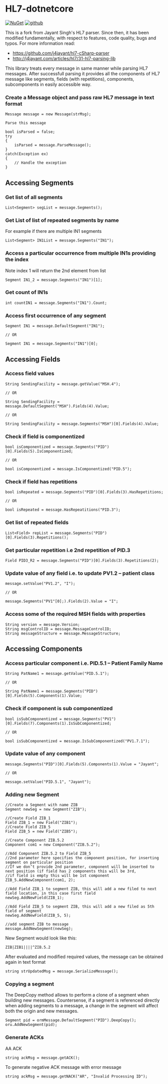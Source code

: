 # HL7-dotnetcore

[![NuGet](https://img.shields.io/nuget/v/HL7-dotnetcore.svg)](https://www.nuget.org/packages/HL7-dotnetcore/)
[![github](https://img.shields.io/github/stars/Efferent-Health/HL7-dotnetcore.svg)]()

This is a fork from Jayant Singh's HL7 parser. Since then, it has been modified fundamentally, with respect to features, code quality, bugs and typos. 
For more information read:
- https://github.com/j4jayant/hl7-cSharp-parser
- http://j4jayant.com/articles/hl7/31-hl7-parsing-lib

This library treats every message in same manner while parsing HL7 messages. After successfull parsing it provides all the components of HL7 message like segments, fields (with repetitions), components, subcomponents in easily accessible way.

### Create a Message object and pass raw HL7 message in text format

````cSharp
Message message = new Message(strMsg);

Parse this message

bool isParsed = false;
try
{
    isParsed = message.ParseMessage();
}
catch(Exception ex)
{
    // Handle the exception
}
`````

## Accessing Segments

### Get list of all segments

````cSharp
List<Segment> segList = message.Segments();
`````

### Get List of list of repeated segments by name 

For example if there are multiple IN1 segments

````cSharp
List<Segment> IN1List = message.Segments("IN1");
````

### Access a particular occurrence from multiple IN1s providing the index

Note index 1 will return the 2nd element from list

````cSharp
Segment IN1_2 = message.Segments("IN1")[1];
````

### Get count of IN1s

````cSharp
int countIN1 = message.Segments("IN1").Count;
````

### Access first occurrence of any segment

````cSharp
Segment IN1 = message.DefaultSegment("IN1");

// OR

Segment IN1 = message.Segments("IN1")[0];
````

## Accessing Fields

### Access field values

````cSharp
String SendingFacility = message.getValue("MSH.4");

// OR

String SendingFacility = message.DefaultSegment("MSH").Fields(4).Value;

// OR

String SendingFacility = message.Segments("MSH")[0].Fields(4).Value;
`````

### Check if field is componentized

````cSharp
bool isComponentized = message.Segments("PID")[0].Fields(5).IsComponentized;

// OR

bool isComponentized = message.IsComponentized("PID.5");
`````

### Check if field has repetitions

````cSharp
bool isRepeated = message.Segments("PID")[0].Fields(3).HasRepetitions;

// OR

bool isRepeated = message.HasRepeatitions("PID.3");
````

### Get list of repeated fields

````cSharp
List<Field> repList = message.Segments("PID")[0].Fields(3).Repetitions();
````

### Get particular repetition i.e 2nd repetition of PID.3

````cSharp
Field PID3_R2 = message.Segments("PID")[0].Fields(3).Repetitions(2);
````

### Update value of any field i.e. to update PV1.2 – patient class

````cSharp
message.setValue("PV1.2", "I");

// OR

message.Segments("PV1"[0];).Fields(2).Value = "I";
````

### Access some of the required MSH fields with properties

````cSharp
String version = message.Version;
String msgControlID = message.MessageControlID;
String messageStructure = message.MessageStructure;
````

## Accessing Components

### Access particular component i.e. PID.5.1 – Patient Family Name

````cSharp
String PatName1 = message.getValue("PID.5.1");

// OR

String PatName1 = message.Segments("PID")[0].Fields(5).Components(1).Value;
````

### Check if component is sub componentized

````cSharp
bool isSubComponentized = message.Segments("PV1")[0].Fields(7).Components(1).IsSubComponentized;

// OR

bool isSubComponentized = message.IsSubComponentized("PV1.7.1");
````

### Update value of any component

````cSharp
message.Segments("PID")[0].Fields(5).Components(1).Value = "Jayant";

// OR

message.setValue("PID.5.1", "Jayant");
````

### Adding new Segment

````cSharp
//Create a Segment with name ZIB
Segment newSeg = new Segment("ZIB");
 
//Create Field ZIB_1
Field ZIB_1 = new Field("ZIB1");
//Create Field ZIB_5
Field ZIB_5 = new Field("ZIB5");
 
//Create Component ZIB.5.2
Component com1 = new Component("ZIB.5.2");
 
//Add Component ZIB.5.2 to Field ZIB_5
//2nd parameter here specifies the component position, for inserting segment on particular position
//If we don’t provide 2nd parameter, component will be inserted to next position (if field has 2 components this will be 3rd, 
//if field is empty this will be 1st component
ZIB_5.AddNewComponent(com1, 2);
 
//Add Field ZIB_1 to segment ZIB, this will add a new filed to next field location, in this case first field
newSeg.AddNewField(ZIB_1);
 
//Add Field ZIB_5 to segment ZIB, this will add a new filed as 5th field of segment
newSeg.AddNewField(ZIB_5, 5);
 
//add segment ZIB to message
message.AddNewSegment(newSeg);
````

New Segment would look like this:

````text
ZIB|ZIB1||||^ZIB.5.2
````

After evaluated and modified required values, the message can be obtained again in text format

````cSharp
string strUpdatedMsg = message.SerializeMessage();
````

### Copying a segment

The DeepCopy method allows to perform a clone of a segment when building new messages. Countersense, if a segment is referenced directly when adding segments to a message, a change in the segment will affect both the origin and new messages.

````cSharp
Segment pid = ormMessage.DefaultSegment("PID").DeepCopy();
oru.AddNewSegment(pid);
````

### Generate ACKs

AA ACK

````cSharp
string ackMsg = message.getACK();
````

To generate negative ACK message with error message


````cSharp
string ackMsg = message.getNACK("AR", "Invalid Processing ID");
````
